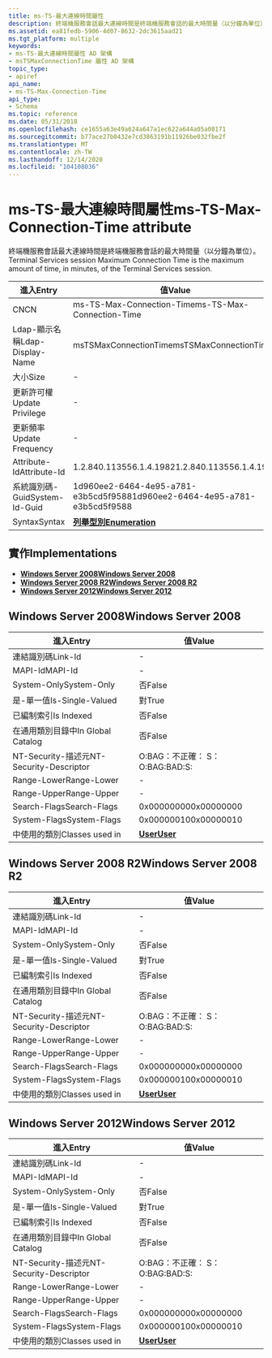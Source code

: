 ```yaml
---
title: ms-TS-最大連線時間屬性
description: 終端機服務會話最大連線時間是終端機服務會話的最大時間量（以分鐘為單位）。
ms.assetid: ea81fedb-5906-4d07-8632-2dc3615aad21
ms.tgt_platform: multiple
keywords:
- ms-TS-最大連線時間屬性 AD 架構
- msTSMaxConnectionTime 屬性 AD 架構
topic_type:
- apiref
api_name:
- ms-TS-Max-Connection-Time
api_type:
- Schema
ms.topic: reference
ms.date: 05/31/2018
ms.openlocfilehash: ce1655a63e49a624a647a1ec622a644a05a08171
ms.sourcegitcommit: b77ace27b0432e7cd3863191b11926be032fbe2f
ms.translationtype: MT
ms.contentlocale: zh-TW
ms.lasthandoff: 12/14/2020
ms.locfileid: "104108036"
---
```

# <a name="ms-ts-max-connection-time-attribute"></a><span data-ttu-id="9ff22-105">ms-TS-最大連線時間屬性</span><span class="sxs-lookup"><span data-stu-id="9ff22-105">ms-TS-Max-Connection-Time attribute</span></span>

<span data-ttu-id="9ff22-106">終端機服務會話最大連線時間是終端機服務會話的最大時間量（以分鐘為單位）。</span><span class="sxs-lookup"><span data-stu-id="9ff22-106">Terminal Services session Maximum Connection Time is the maximum amount of time, in minutes, of the Terminal Services session.</span></span>



| <span data-ttu-id="9ff22-107">進入</span><span class="sxs-lookup"><span data-stu-id="9ff22-107">Entry</span></span> | <span data-ttu-id="9ff22-108">值</span><span class="sxs-lookup"><span data-stu-id="9ff22-108">Value</span></span> |
|-------------------|--------------------------------------|
| <span data-ttu-id="9ff22-109">CN</span><span class="sxs-lookup"><span data-stu-id="9ff22-109">CN</span></span>                | <span data-ttu-id="9ff22-110">ms-TS-Max-Connection-Time</span><span class="sxs-lookup"><span data-stu-id="9ff22-110">ms-TS-Max-Connection-Time</span></span>            |
| <span data-ttu-id="9ff22-111">Ldap-顯示名稱</span><span class="sxs-lookup"><span data-stu-id="9ff22-111">Ldap-Display-Name</span></span> | <span data-ttu-id="9ff22-112">msTSMaxConnectionTime</span><span class="sxs-lookup"><span data-stu-id="9ff22-112">msTSMaxConnectionTime</span></span>                |
| <span data-ttu-id="9ff22-113">大小</span><span class="sxs-lookup"><span data-stu-id="9ff22-113">Size</span></span>              | \-                                   |
| <span data-ttu-id="9ff22-114">更新許可權</span><span class="sxs-lookup"><span data-stu-id="9ff22-114">Update Privilege</span></span>  | \-                                   |
| <span data-ttu-id="9ff22-115">更新頻率</span><span class="sxs-lookup"><span data-stu-id="9ff22-115">Update Frequency</span></span>  | \-                                   |
| <span data-ttu-id="9ff22-116">Attribute-Id</span><span class="sxs-lookup"><span data-stu-id="9ff22-116">Attribute-Id</span></span>      | <span data-ttu-id="9ff22-117">1.2.840.113556.1.4.1982</span><span class="sxs-lookup"><span data-stu-id="9ff22-117">1.2.840.113556.1.4.1982</span></span>              |
| <span data-ttu-id="9ff22-118">系統識別碼-Guid</span><span class="sxs-lookup"><span data-stu-id="9ff22-118">System-Id-Guid</span></span>    | <span data-ttu-id="9ff22-119">1d960ee2-6464-4e95-a781-e3b5cd5f9588</span><span class="sxs-lookup"><span data-stu-id="9ff22-119">1d960ee2-6464-4e95-a781-e3b5cd5f9588</span></span> |
| <span data-ttu-id="9ff22-120">Syntax</span><span class="sxs-lookup"><span data-stu-id="9ff22-120">Syntax</span></span>            | [<span data-ttu-id="9ff22-121">**列舉型別**</span><span class="sxs-lookup"><span data-stu-id="9ff22-121">**Enumeration**</span></span>](s-enumeration.md) |



## <a name="implementations"></a><span data-ttu-id="9ff22-122">實作</span><span class="sxs-lookup"><span data-stu-id="9ff22-122">Implementations</span></span>

-   [<span data-ttu-id="9ff22-123">**Windows Server 2008**</span><span class="sxs-lookup"><span data-stu-id="9ff22-123">**Windows Server 2008**</span></span>](#windows-server-2008)
-   [<span data-ttu-id="9ff22-124">**Windows Server 2008 R2**</span><span class="sxs-lookup"><span data-stu-id="9ff22-124">**Windows Server 2008 R2**</span></span>](#windows-server-2008-r2)
-   [<span data-ttu-id="9ff22-125">**Windows Server 2012**</span><span class="sxs-lookup"><span data-stu-id="9ff22-125">**Windows Server 2012**</span></span>](#windows-server-2012)

## <a name="windows-server-2008"></a><span data-ttu-id="9ff22-126">Windows Server 2008</span><span class="sxs-lookup"><span data-stu-id="9ff22-126">Windows Server 2008</span></span>



| <span data-ttu-id="9ff22-127">進入</span><span class="sxs-lookup"><span data-stu-id="9ff22-127">Entry</span></span> | <span data-ttu-id="9ff22-128">值</span><span class="sxs-lookup"><span data-stu-id="9ff22-128">Value</span></span> |
|------------------------|-----------------------------------|
| <span data-ttu-id="9ff22-129">連結識別碼</span><span class="sxs-lookup"><span data-stu-id="9ff22-129">Link-Id</span></span>                | \-                                |
| <span data-ttu-id="9ff22-130">MAPI-Id</span><span class="sxs-lookup"><span data-stu-id="9ff22-130">MAPI-Id</span></span>                | \-                                |
| <span data-ttu-id="9ff22-131">System-Only</span><span class="sxs-lookup"><span data-stu-id="9ff22-131">System-Only</span></span>            | <span data-ttu-id="9ff22-132">否</span><span class="sxs-lookup"><span data-stu-id="9ff22-132">False</span></span>                             |
| <span data-ttu-id="9ff22-133">是-單一值</span><span class="sxs-lookup"><span data-stu-id="9ff22-133">Is-Single-Valued</span></span>       | <span data-ttu-id="9ff22-134">對</span><span class="sxs-lookup"><span data-stu-id="9ff22-134">True</span></span>                              |
| <span data-ttu-id="9ff22-135">已編制索引</span><span class="sxs-lookup"><span data-stu-id="9ff22-135">Is Indexed</span></span>             | <span data-ttu-id="9ff22-136">否</span><span class="sxs-lookup"><span data-stu-id="9ff22-136">False</span></span>                             |
| <span data-ttu-id="9ff22-137">在通用類別目錄中</span><span class="sxs-lookup"><span data-stu-id="9ff22-137">In Global Catalog</span></span>      | <span data-ttu-id="9ff22-138">否</span><span class="sxs-lookup"><span data-stu-id="9ff22-138">False</span></span>                             |
| <span data-ttu-id="9ff22-139">NT-Security-描述元</span><span class="sxs-lookup"><span data-stu-id="9ff22-139">NT-Security-Descriptor</span></span> | <span data-ttu-id="9ff22-140">O:BAG：不正確： S：</span><span class="sxs-lookup"><span data-stu-id="9ff22-140">O:BAG:BAD:S:</span></span>                      |
| <span data-ttu-id="9ff22-141">Range-Lower</span><span class="sxs-lookup"><span data-stu-id="9ff22-141">Range-Lower</span></span>            | \-                                |
| <span data-ttu-id="9ff22-142">Range-Upper</span><span class="sxs-lookup"><span data-stu-id="9ff22-142">Range-Upper</span></span>            | \-                                |
| <span data-ttu-id="9ff22-143">Search-Flags</span><span class="sxs-lookup"><span data-stu-id="9ff22-143">Search-Flags</span></span>           | <span data-ttu-id="9ff22-144">0x00000000</span><span class="sxs-lookup"><span data-stu-id="9ff22-144">0x00000000</span></span>                        |
| <span data-ttu-id="9ff22-145">System-Flags</span><span class="sxs-lookup"><span data-stu-id="9ff22-145">System-Flags</span></span>           | <span data-ttu-id="9ff22-146">0x00000010</span><span class="sxs-lookup"><span data-stu-id="9ff22-146">0x00000010</span></span>                        |
| <span data-ttu-id="9ff22-147">中使用的類別</span><span class="sxs-lookup"><span data-stu-id="9ff22-147">Classes used in</span></span>        | [<span data-ttu-id="9ff22-148">**User**</span><span class="sxs-lookup"><span data-stu-id="9ff22-148">**User**</span></span>](c-user.md)<br/> |



## <a name="windows-server-2008-r2"></a><span data-ttu-id="9ff22-149">Windows Server 2008 R2</span><span class="sxs-lookup"><span data-stu-id="9ff22-149">Windows Server 2008 R2</span></span>



| <span data-ttu-id="9ff22-150">進入</span><span class="sxs-lookup"><span data-stu-id="9ff22-150">Entry</span></span> | <span data-ttu-id="9ff22-151">值</span><span class="sxs-lookup"><span data-stu-id="9ff22-151">Value</span></span> |
|------------------------|-----------------------------------|
| <span data-ttu-id="9ff22-152">連結識別碼</span><span class="sxs-lookup"><span data-stu-id="9ff22-152">Link-Id</span></span>                | \-                                |
| <span data-ttu-id="9ff22-153">MAPI-Id</span><span class="sxs-lookup"><span data-stu-id="9ff22-153">MAPI-Id</span></span>                | \-                                |
| <span data-ttu-id="9ff22-154">System-Only</span><span class="sxs-lookup"><span data-stu-id="9ff22-154">System-Only</span></span>            | <span data-ttu-id="9ff22-155">否</span><span class="sxs-lookup"><span data-stu-id="9ff22-155">False</span></span>                             |
| <span data-ttu-id="9ff22-156">是-單一值</span><span class="sxs-lookup"><span data-stu-id="9ff22-156">Is-Single-Valued</span></span>       | <span data-ttu-id="9ff22-157">對</span><span class="sxs-lookup"><span data-stu-id="9ff22-157">True</span></span>                              |
| <span data-ttu-id="9ff22-158">已編制索引</span><span class="sxs-lookup"><span data-stu-id="9ff22-158">Is Indexed</span></span>             | <span data-ttu-id="9ff22-159">否</span><span class="sxs-lookup"><span data-stu-id="9ff22-159">False</span></span>                             |
| <span data-ttu-id="9ff22-160">在通用類別目錄中</span><span class="sxs-lookup"><span data-stu-id="9ff22-160">In Global Catalog</span></span>      | <span data-ttu-id="9ff22-161">否</span><span class="sxs-lookup"><span data-stu-id="9ff22-161">False</span></span>                             |
| <span data-ttu-id="9ff22-162">NT-Security-描述元</span><span class="sxs-lookup"><span data-stu-id="9ff22-162">NT-Security-Descriptor</span></span> | <span data-ttu-id="9ff22-163">O:BAG：不正確： S：</span><span class="sxs-lookup"><span data-stu-id="9ff22-163">O:BAG:BAD:S:</span></span>                      |
| <span data-ttu-id="9ff22-164">Range-Lower</span><span class="sxs-lookup"><span data-stu-id="9ff22-164">Range-Lower</span></span>            | \-                                |
| <span data-ttu-id="9ff22-165">Range-Upper</span><span class="sxs-lookup"><span data-stu-id="9ff22-165">Range-Upper</span></span>            | \-                                |
| <span data-ttu-id="9ff22-166">Search-Flags</span><span class="sxs-lookup"><span data-stu-id="9ff22-166">Search-Flags</span></span>           | <span data-ttu-id="9ff22-167">0x00000000</span><span class="sxs-lookup"><span data-stu-id="9ff22-167">0x00000000</span></span>                        |
| <span data-ttu-id="9ff22-168">System-Flags</span><span class="sxs-lookup"><span data-stu-id="9ff22-168">System-Flags</span></span>           | <span data-ttu-id="9ff22-169">0x00000010</span><span class="sxs-lookup"><span data-stu-id="9ff22-169">0x00000010</span></span>                        |
| <span data-ttu-id="9ff22-170">中使用的類別</span><span class="sxs-lookup"><span data-stu-id="9ff22-170">Classes used in</span></span>        | [<span data-ttu-id="9ff22-171">**User**</span><span class="sxs-lookup"><span data-stu-id="9ff22-171">**User**</span></span>](c-user.md)<br/> |



## <a name="windows-server-2012"></a><span data-ttu-id="9ff22-172">Windows Server 2012</span><span class="sxs-lookup"><span data-stu-id="9ff22-172">Windows Server 2012</span></span>



| <span data-ttu-id="9ff22-173">進入</span><span class="sxs-lookup"><span data-stu-id="9ff22-173">Entry</span></span> | <span data-ttu-id="9ff22-174">值</span><span class="sxs-lookup"><span data-stu-id="9ff22-174">Value</span></span> |
|------------------------|-----------------------------------|
| <span data-ttu-id="9ff22-175">連結識別碼</span><span class="sxs-lookup"><span data-stu-id="9ff22-175">Link-Id</span></span>                | \-                                |
| <span data-ttu-id="9ff22-176">MAPI-Id</span><span class="sxs-lookup"><span data-stu-id="9ff22-176">MAPI-Id</span></span>                | \-                                |
| <span data-ttu-id="9ff22-177">System-Only</span><span class="sxs-lookup"><span data-stu-id="9ff22-177">System-Only</span></span>            | <span data-ttu-id="9ff22-178">否</span><span class="sxs-lookup"><span data-stu-id="9ff22-178">False</span></span>                             |
| <span data-ttu-id="9ff22-179">是-單一值</span><span class="sxs-lookup"><span data-stu-id="9ff22-179">Is-Single-Valued</span></span>       | <span data-ttu-id="9ff22-180">對</span><span class="sxs-lookup"><span data-stu-id="9ff22-180">True</span></span>                              |
| <span data-ttu-id="9ff22-181">已編制索引</span><span class="sxs-lookup"><span data-stu-id="9ff22-181">Is Indexed</span></span>             | <span data-ttu-id="9ff22-182">否</span><span class="sxs-lookup"><span data-stu-id="9ff22-182">False</span></span>                             |
| <span data-ttu-id="9ff22-183">在通用類別目錄中</span><span class="sxs-lookup"><span data-stu-id="9ff22-183">In Global Catalog</span></span>      | <span data-ttu-id="9ff22-184">否</span><span class="sxs-lookup"><span data-stu-id="9ff22-184">False</span></span>                             |
| <span data-ttu-id="9ff22-185">NT-Security-描述元</span><span class="sxs-lookup"><span data-stu-id="9ff22-185">NT-Security-Descriptor</span></span> | <span data-ttu-id="9ff22-186">O:BAG：不正確： S：</span><span class="sxs-lookup"><span data-stu-id="9ff22-186">O:BAG:BAD:S:</span></span>                      |
| <span data-ttu-id="9ff22-187">Range-Lower</span><span class="sxs-lookup"><span data-stu-id="9ff22-187">Range-Lower</span></span>            | \-                                |
| <span data-ttu-id="9ff22-188">Range-Upper</span><span class="sxs-lookup"><span data-stu-id="9ff22-188">Range-Upper</span></span>            | \-                                |
| <span data-ttu-id="9ff22-189">Search-Flags</span><span class="sxs-lookup"><span data-stu-id="9ff22-189">Search-Flags</span></span>           | <span data-ttu-id="9ff22-190">0x00000000</span><span class="sxs-lookup"><span data-stu-id="9ff22-190">0x00000000</span></span>                        |
| <span data-ttu-id="9ff22-191">System-Flags</span><span class="sxs-lookup"><span data-stu-id="9ff22-191">System-Flags</span></span>           | <span data-ttu-id="9ff22-192">0x00000010</span><span class="sxs-lookup"><span data-stu-id="9ff22-192">0x00000010</span></span>                        |
| <span data-ttu-id="9ff22-193">中使用的類別</span><span class="sxs-lookup"><span data-stu-id="9ff22-193">Classes used in</span></span>        | [<span data-ttu-id="9ff22-194">**User**</span><span class="sxs-lookup"><span data-stu-id="9ff22-194">**User**</span></span>](c-user.md)<br/> |



 

 





